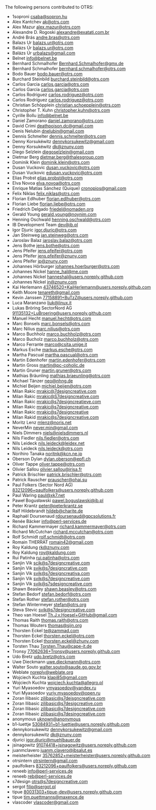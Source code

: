 The following persons contributed to OTRS:

* 1soproni <csaba@sopron.hu>
* Alex Kantchev <ak@otrs.com>
* Alex Mazur <alex.mazur@otrs.com>
* Alexandre D. Rogoski <alexandre@exatati.com.br>
* André Brás <andre.bras@otrs.com>
* Balazs Ur <balazs.ur@otrs.com>
* Balázs Úr <balazs.ur@otrs.com>
* Balázs Úr <urbalazs@gmail.com>
* Belnet <info@belnet.be>
* Bernhard Schmalhofer <Bernhard.Schmalhofer@gmx.de>
* Bernhard Schmalhofer <bernhard.schmalhofer@otrs.com>
* Bodo Bauer <bodo.bauer@otrs.com>
* Burchard Steinbild <burchard.steinbild@otrs.com>
* Carlos Garcia <carlos.garcia@otrs.com>
* Carlos García <carlos.garcia@otrs.com>
* Carlos Rodriguez <carlos.rodriguez@otrs.com>
* Carlos Rodríguez <carlos.rodriguez@otrs.com>
* Christian Schöpplein <christian.schoepplein@otrs.com>
* Christopher T. Kuhn <christopher.kuhn@otrs.com>
* Cyrille Bollu <info@belnet.be>
* Daniel Zamorano <daniel.zamorano@otrs.com>
* David Crimi <deathpoison.dc@gmail.com>
* Denis Nelubin <dnelubin@gmail.com>
* Dennis Schmelter <dennis.schmelter@otrs.com>
* Denny Korsukéwitz <dennykorsukewitz@gmail.com>
* Denny Korsukéwitz <dk@znuny.com>
* Diego Selzlein <diegoselzlein@gmail.com>
* Dietmar Berg <dietmar.berg@thalesgroup.com>
* Dominik Klein <dominik.klein@otrs.com>
* Dusan Vuckovic <dusan.vuckovic@otrs.com>
* Dusan Vuckovic <edusan.vuckovic@otrs.com>
* Elias Probst <elias.probst@otrs.com>
* Elva Novoa <elva.novoa@otrs.com>
* Enrique Matías Sánchez (Quique) <cronopios@gmail.com>
* Felix Niklas <felix.niklas@otrs.com>
* Florian Edlhuber <florian.edlhuber@otrs.com>
* Florian Liebe <florian.liebe@otrs.com>
* Friedrich Delgado <friedel@nomaden.org>
* Gerald Young <gerald.young@noynim.com>
* Henning Oschwald <henning.oschwald@otrs.com>
* IB Development Team <dev@ib.pl>
* Igor Djuric <igor.djuric@otrs.com>
* Jan Steinweg <jan.steinweg@otrs.com>
* Jaroslav Balaz <jaroslav.balaz@otrs.com>
* Jens Bothe <jens.bothe@otrs.com>
* Jens Pfeifer <jens.pfeifer@otrs.com>
* Jens Pfeifer <jens.pfeifer@znuny.com>
* Jens Pfeifer <jp@znuny.com>
* Johannes Hörburger <johannes.hoerburger@otrs.com>
* Johannes Nickel <hanne_hal@me.com>
* Johannes Nickel <hanneshal@users.noreply.github.com>
* Johannes Nickel <jn@znuny.com>
* Kai Herlemann <43746520+KaiHerlemann@users.noreply.github.com>
* Keith Moore <tenareth@gmail.com>
* Kevin Janssen <77158891+BuTzZ@users.noreply.github.com>
* Luca Maranzano <liuk@linux.it>
* Lukas Bröring SectorNord AG <91135132+LuBroering@users.noreply.github.com>
* Manuel Hecht <manuel.hecht@otrs.com>
* Marc Bonsels <marc.bonsels@otrs.com>
* Marc Nilius <marc.nilius@otrs.com>
* Marco Buchholz <marco.buchholz@otrs.com>
* Marco Bucholz <marco.buchholz@otrs.com>
* Marco Ferrante <marco@csita.unige.it>
* Markus Esche <markus.esche@otrs.com>
* Martha Pascual <martha.pascual@otrs.com>
* Martin Edenhofer <martin.edenhofer@otrs.com>
* Martin Gross <martin@pc-coholic.de>
* Martin Gruner <martin.gruner@otrs.com>
* Mathias Bräunling <mathias.braeunling@otrs.com>
* Michael Tänzer <neo@nhng.de>
* Michiel Beijen <michiel.beijen@otrs.com>
* Milan Rakic <mrakic@7designcreative.com>
* Milan Rakic <mrakic@S7designcreative.com>
* Milan Rakic <mrakic@s7designcreatieve.com>
* Milan Rakic <mrakic@s7designcreative.com>
* Milan Rakic <mrakic@s7designcreative>
* Milan Rakid <mrakic@s7designcreative.com>
* Moritz Lenz <mlenz@noris.net>
* NeverMin <never.min@gmail.com>
* Niels Dimmers <niels@nielsdimmers.nl>
* Nils Fiedler <nils.fiedler@otrs.com>
* Nils Leideck <nils.leideck@leidex.net>
* Nils Leideck <nils.leideck@otrs.com>
* Norihiro Tanaka <noritnk@kcn.ne.jp>
* Oberson Dylan <dylan.oberson@epfl.ch>
* Oliver Tappe <oliver.tappe@otrs.com>
* Olivier Sallou <olivier.sallou@irisa.fr>
* Patrick Brischler <patrick.brischler@otrs.com>
* Patrick Rauscher <prauscher@ohai.su>
* Paul Folkers (Sector Nord AG) <83212096+paulfolkers@users.noreply.github.com>
* Paul Waring <paul@xk7.net>
* Paweł Bogusławski <pawel.boguslawski@ib.pl>
* Peter Krantz <peter@peterkrantz.se>
* Ralf Hildebrandt <hildeb@charite.de>
* Raphaël Doursenaud <rdoursenaud@gpcsolutions.fr>
* Renée Bäcker <info@perl-services.de>
* Richard Kammermayer <richard.kammermayer@otrs.com>
* Richard McCutchan <richard.mccutchan@otrs.com>
* Rolf Schmidt <rolf.schmidt@otrs.com>
* Romain THERRAT <romain42@gmail.com>
* Roy Kaldung <rk@znuny.com>
* Roy Kaldung <roy@kaldung.com>
* Rui Patinha <rui.patinha@otrs.com>
* Sanjin Vik <scik@s7designcreative.com>
* Sanjin Vik <svik@s7designcrative.com>
* Sanjin Vik <svik@s7designcreativa.com>
* Sanjin Vik <svik@s7designcreative.com>
* Sanjin Vik <svik@s7sdesigncreative.com>
* Shawn Beasley <shawn.beasley@otrs.com>
* Stefan Bedorf <stefan.bedorf@otrs.com>
* Stefan Rother <stefan.rother@otrs.com>
* Stefan Wintermeyer <stefan@otrs.org>
* Steva Stevic <svik@s7designcreative.com>
* Theo van Hoesel <Th.J.v.Hoesel+GitHub@gmail.com>
* Thomas Raith <thomas.raith@otrs.com>
* Thomas Wouters <thomas@sijn.org>
* Thorsten Eckel <te@zammad.com>
* Thorsten Eckel <thorsten.eckel@otrs.com>
* Thorsten Eckel <thorsten.eckel@zhuny.com>
* Torsten Thau <Torsten.Thau@cape-it.de>
* Tronsy <77062636+Tronsy@users.noreply.github.com>
* Udo Bretz <udo.bretz@otrs.com>
* Uwe Dieckmann <uwe.dieckmann@otrs.com>
* Walter Souto <walter.souto@saude.go.gov.br>
* Weblate <noreply@weblate.org>
* Wojciech Kuchta <klapi85@gmail.com>
* Wojciech Kuchta <wojciech.kuchta@allegro.pl>
* Yuri Myasoedov <ymyasoedov@yandex.ru>
* Yuri Myasoedov <yuriy.myasoedov@open.ru>
* Zoran Ilibasic <zilibasic@s7deisgncreative.com>
* Zoran Ilibasic <zilibasic@s7desigcreative.com>
* Zoran Ilibasic <zilibasic@s7designcreative.com>
* Zoran Ilibasic <zilibasic@s7desingcreative.com>
* anonymous <uknown@anonymous>
* b1-luettje <53084931+b1-luettje@users.noreply.github.com>
* dennykorsukewitz <dennykorsukewitz@gmail.com>
* dennykorsukewitz <dk@znuny.com>
* djurici <igor.djuric@muehlbauer.de>
* jsinagowitz <91074418+jsinagowitz@users.noreply.github.com>
* juanmclavero <juanm.clavero@ibsalut.es>
* meisterheister <35762852+meisterheister@users.noreply.github.com>
* otrsintern <otrsintern@gmail.com>
* paulfolkers <83212096+paulfolkers@users.noreply.github.com>
* reneeb <info@perl-services.de>
* reneeb <reb@perl-services.de>
* s7design <otrs@s7designcreative.com>
* sergot <filip@sergot.pl>
* tipue <80031303+tipue-dev@users.noreply.github.com>
* tipue <tim.puettmanns@maxence.de>
* vlascoder <vlascoder@gmail.com>
